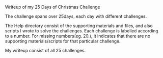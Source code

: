 Writeup of my 25 Days of Christmas Challenge


The challenge spans over 25days, each day with different challenges.

The Help directory consist of the supporting materials and files, and also scripts I wrote to solve the challenges. Each challenge is labelled according to a number. For missing numbers(eg. 20.), it indicates that there are no supporting materials/scripts for that particular challenge.

My writeup consist of all 25 challenges.
